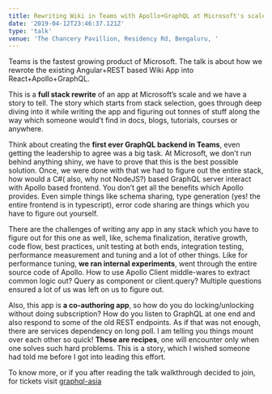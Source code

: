 ```yaml
---
title: Rewriting Wiki in Teams with Apollo+GraphQL at Microsoft's scale
date: '2019-04-12T23:46:37.121Z'
type: 'talk'
venue: 'The Chancery Pavillion, Residency Rd, Bengaluru, '
---
```


Teams is the fastest growing product of Microsoft. The talk is about how we rewrote the existing Angular+REST based Wiki App into React+Apollo+GraphQL.

This is a **full stack rewrite** of an app at Microsoft’s scale and we have a story to tell. The story which starts from stack selection, goes through deep diving into it while writing the app and figuring out tonnes of stuff along the way which someone would’t find in docs, blogs, tutorials, courses or anywhere.

Think about creating the **first ever GraphQL backend in Teams**, even getting the leadership to agree was a big task. At Microsoft, we don’t run behind anything shiny, we have to prove that this is the best possible solution. Once, we were done with that we had to figure out the entire stack, how would a C#( also, why not NodeJS?) based GraphQL server interact with Apollo based frontend. You don’t get all the benefits which Apollo provides. Even simple things like schema sharing, type generation (yes! the entire frontend is in typescript), error code sharing are things which you have to figure out yourself.

There are the challenges of writing any app in any stack which you have to figure out for this one as well, like, schema finalization, iterative growth, code flow, best practices, unit testing at both ends, integration testing, performance measurement and tuning and a lot of other things. Like for performance tuning, **we ran internal experiments**, went through the entire source code of Apollo. How to use Apollo Client middle-wares to extract common logic out? Query as component or client.query? Multiple questions ensured a lot of us was left on us to figure out.

Also, this app is **a co-authoring app**, so how do you do locking/unlocking without doing subscription? How do you listen to GraphQL at one end and also respond to some of the old REST endpoints. As if that was not enough, there are services dependency on long poll. I am telling you things mount over each other so quick! **These are recipes**, one will encounter only when one solves such hard problems. This is a story, which I wished someone had told me before I got into leading this effort.

To know more, or if you after reading the talk walkthrough decided to join, for tickets visit [graphql-asia](https://www.graphql-asia.org/)
